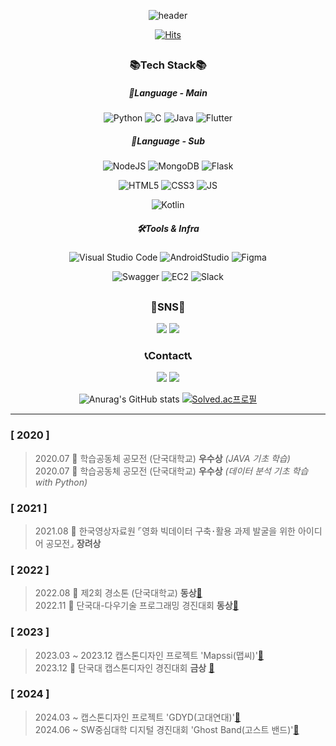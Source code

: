 <div align="center">
  
  ![header](https://capsule-render.vercel.app/api?type=waving&color=timeAuto&height=300&section=header&text=Se%20Jun&fontSize=90)
  
  [![Hits](https://hits.seeyoufarm.com/api/count/incr/badge.svg?url=https%3A%2F%2Fgithub.com%2FWaRoong2&count_bg=%2327364B&title_bg=%235F7D82&icon=&icon_color=%23FFFFFF&title=hits&edge_flat=false)]([https://hits.seeyoufarm.com](https://github.com/WaRoong2))
  
  
  ##
  ### 📚Tech Stack📚
  ##### 🌝Language - Main
  ![Python](https://img.shields.io/badge/python-3670A0?style=for-the-badge&logo=python&logoColor=ffdd54)
  ![C](https://img.shields.io/badge/c-%2300599C.svg?style=for-the-badge&logo=c&logoColor=white)
  ![Java](https://img.shields.io/badge/java-%23ED8B00.svg?style=for-the-badge&logo=java&logoColor=white)
  ![Flutter](https://img.shields.io/badge/flutter-02569B.svg?style=for-the-badge&logo=flutter&logoColor=white)

  ##### 🌛Language - Sub
  ![NodeJS](https://img.shields.io/badge/NodeJS-F7DF1E.svg?style=for-the-badge&logo=node.js&logoColor=white)
  ![MongoDB](https://img.shields.io/badge/MongoDB-47A248.svg?style=for-the-badge&logo=mongodb&logoColor=white)
  ![Flask](https://img.shields.io/badge/Flask-000000.svg?style=for-the-badge&logo=flask&logoColor=white)

  ![HTML5](https://img.shields.io/badge/html5-%23E34F26.svg?style=for-the-badge&logo=html5&logoColor=white)
  ![CSS3](https://img.shields.io/badge/css3-%231572B6.svg?style=for-the-badge&logo=css3&logoColor=white)
  ![JS](https://img.shields.io/badge/JavaScript-F7DF1E.svg?style=for-the-badge&logo=javascript&logoColor=white)
  
  ![Kotlin](https://img.shields.io/badge/kotlin-7F52FF.svg?style=for-the-badge&logo=kotlin&logoColor=white)

  ##### 🛠Tools & Infra
  ![Visual Studio Code](https://img.shields.io/badge/VSC-007ACC.svg?style=for-the-badge&logo=Visual%20Studio%20Code&logoColor=white)
  ![AndroidStudio](https://img.shields.io/badge/androidstudio-3DDC84.svg?style=for-the-badge&logo=androidstudio&logoColor=white)
  ![Figma](https://img.shields.io/badge/figma-F24E1E.svg?style=for-the-badge&logo=figma&logoColor=white)
  
  ![Swagger](https://img.shields.io/badge/swagger-85EA2D.svg?style=for-the-badge&logo=swagger&logoColor=black)
  ![EC2](https://img.shields.io/badge/aws_ec2-FF9900.svg?style=for-the-badge&logo=amazonec2&logoColor=black)
  ![Slack](https://img.shields.io/badge/slack-4A154B.svg?style=for-the-badge&logo=slack&logoColor=white)
  
  
  ##
  ### 🐾SNS🐾
  <a href="https://blog.naver.com/waroong2" target="_blank"><img src="https://img.shields.io/badge/diary-03C75A?style=for-the-badge&logo=naver&logoColor=white"/></a>
  <a href="https://three-jun.tistory.com/" target="_blank"><img src="https://img.shields.io/badge/tech-000000?style=for-the-badge&logo=tistory&logoColor=white"/></a>

  
  ### 📞Contact📞
  <a href="" target="_blank"><img src="https://img.shields.io/badge/lsj1137@naver.com-03C75A?style=for-the-badge&logo=naver&logoColor=white"/></a>
  <a href="" target="_blank"><img src="https://img.shields.io/badge/lsj1137jsl@gmail.com-EA4335?style=for-the-badge&logo=gmail&logoColor=white"/></a>
  
  ![Anurag's GitHub stats](https://github-readme-stats.vercel.app/api?username=lsj1137&show_icons=true&theme=transparent)
  [![Solved.ac프로필](http://mazassumnida.wtf/api/v2/generate_badge?boj=lsj1137)](https://solved.ac/lsj1137)

  
</div>

---  
### [ 2020 ]  
>2020.07  🥈 학습공동체 공모전 (단국대학교) **우수상** *(JAVA 기초 학습)*    
>2020.07  🥈 학습공동체 공모전 (단국대학교) **우수상** *(데이터 분석 기초 학습 with Python)*  
### [ 2021 ]  
>2021.08  🥉 한국영상자료원 ⌜영화 빅데이터 구축･활용 과제 발굴을 위한 아이디어 공모전⌟ **장려상**     
### [ 2022 ]  
>2022.08 🥉 제2회 경소톤 (단국대학교) **동상**[🔗](https://github.com/kimyeonhong00/dorazy)   
>2022.11 🥉 단국대-다우기술 프로그래밍 경진대회 **동상**[🔗](https://github.com/WaRoong2/DKU_DowTech_2022)
### [ 2023 ]
>2023.03 ~ 2023.12 캡스톤디자인 프로젝트 'Mapssi(맵씨)'[🔗](https://github.com/WaRoong2/Mapssi)  
>2023.12 🥇 단국대 캡스톤디자인 경진대회 **금상** [🔗](https://github.com/WaRoong2/Mapssi)
### [ 2024 ]
>2024.03 ~  캡스톤디자인 프로젝트 'GDYD(고대연대)'[🔗]()  
>2024.06 ~  SW중심대학 디지털 경진대회 'Ghost Band(고스트 밴드)'[🔗]()  
